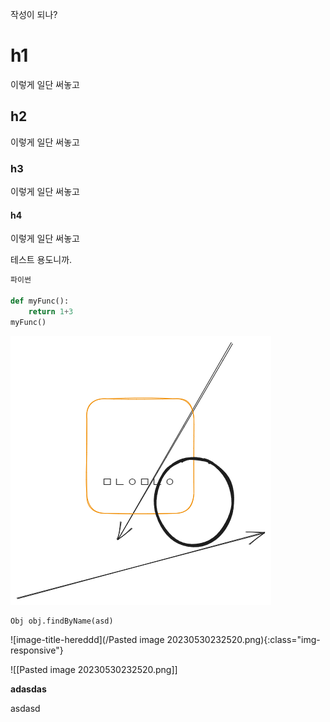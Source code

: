 작성이 되나?

# h1

이렇게 일단 써놓고
## h2

이렇게 일단 써놓고
### h3


이렇게 일단 써놓고
#### h4


이렇게 일단 써놓고

테스트 용도니까.

```python
파이썬

def myFunc():
	return 1+3
myFunc()

```

<img src="/assets/Pasted image 20230530232520.png"/>

```spring
Obj obj.findByName(asd)
```


![image-title-hereddd](/Pasted image 20230530232520.png){:class="img-responsive"}

![[Pasted image 20230530232520.png]]

**adasdas**

asdasd